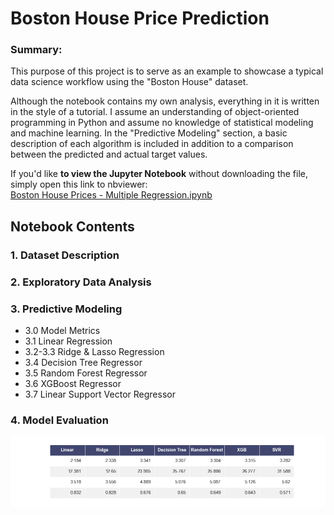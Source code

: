 # Boston House Price Prediction

### Summary:

This purpose of this project is to serve as an example to showcase a typical data science workflow using the "Boston House" dataset. 

Although the notebook contains my own analysis, everything in it is written in the style of a tutorial. 
I assume an understanding of object-oriented programming in Python and assume no knowledge of statistical modeling and machine learning. 
In the "Predictive Modeling" section, a basic description of each algorithm is included in addition to a comparison between the predicted and actual target values. 

If you'd like **to view the Jupyter Notebook** without downloading the file, simply open this link to nbviewer:  
[Boston House Prices - Multiple Regression.ipynb](https://nbviewer.jupyter.org/github/Unique-Divine/Regression-Practice/blob/master/2.%20Boston%20House%20Price%20Prediction/Boston%20House%20Prices%20-%20Multiple%20Regression.ipynb#s37)

## Notebook Contents
### 1. Dataset Description
### 2. Exploratory Data Analysis
### 3. Predictive Modeling
- 3.0 Model Metrics
- 3.1 Linear Regression
- 3.2-3.3 Ridge & Lasso Regression
- 3.4 Decision Tree Regressor
- 3.5 Random Forest Regressor
- 3.6 XGBoost Regressor
- 3.7 Linear Support Vector Regressor
### 4. Model Evaluation
![metrics table](metrics_table.png)
